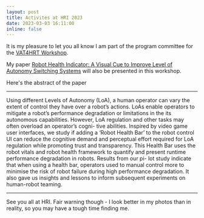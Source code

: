```yaml
---
layout: post
title: Activites at HRI 2023
date: 2023-03-03 16:11:00
inline: false
---
```



It is my pleasure to let you all know I am part of the program committee for the [VAT4HRT Workshop](https://vat-hri-2023.cs.umu.se/).

My paper [Robot Health Indicator: A Visual Cue to Improve Level of Autonomy Switching Systems](https://arxiv.org/pdf/2303.06776.pdf) will also be presented in this workshop.

Here's the abstract of the paper

***
Using different Levels of Autonomy (LoA), a human operator can
vary the extent of control they have over a robot’s actions. LoAs
enable operators to mitigate a robot’s performance degradation
or limitations in the its autonomous capabilities. However, LoA
regulation and other tasks may often overload an operator’s cogni-
tive abilities. Inspired by video game user interfaces, we study if
adding a ‘Robot Health Bar’ to the robot control UI can reduce the
cognitive demand and perceptual effort required for LoA regulation
while promoting trust and transparency. This Health Bar uses the
robot vitals and robot health framework to quantify and present
runtime performance degradation in robots. Results from our pi-
lot study indicate that when using a health bar, operators used to
manual control more to minimise the risk of robot failure during
high performance degradation. It also gave us insights and lessons
to inform subsequent experiments on human-robot teaming.

***


See you all at HRI. Fair warning though - I look better in my photos than in reality, so you may have a tough time finding me. 

